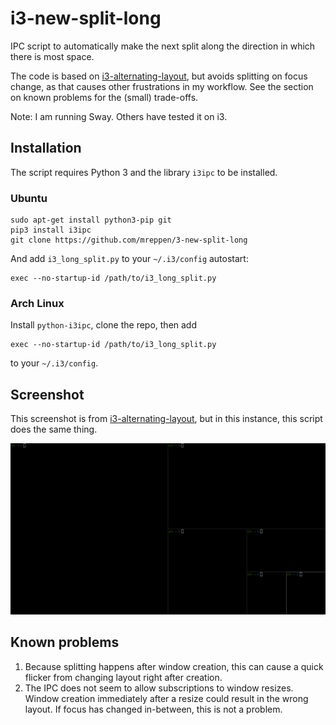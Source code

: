 i3-new-split-long
=====================

IPC script to automatically make the next split along the direction in which there is most space.

The code is based on [i3-alternating-layout](https://github.com/olemartinorg/i3-alternating-layout), but avoids splitting on focus change, as that causes other frustrations in my workflow.  See the section on known problems for the (small) trade-offs.

Note: I am running Sway. Others have tested it on i3.

Installation
------------
The script requires Python 3 and the library `i3ipc` to be installed.

### Ubuntu

```
sudo apt-get install python3-pip git
pip3 install i3ipc
git clone https://github.com/mreppen/3-new-split-long
```
And add `i3_long_split.py` to your `~/.i3/config` autostart:
```
exec --no-startup-id /path/to/i3_long_split.py
```

### Arch Linux
Install `python-i3ipc`, clone the repo, then add
```
exec --no-startup-id /path/to/i3_long_split.py
```
to your `~/.i3/config`.


Screenshot
----------

This screenshot is from [i3-alternating-layout](https://github.com/olemartinorg/i3-alternating-layout), but in this instance, this script does the same thing.

![Screenshot](https://github.com/mreppen/i3-new-split-long/raw/main/screenshot.png "Screenshot (1920x1080)")

Known problems
--------------

1. Because splitting happens after window creation, this can cause a quick flicker from changing layout right after creation.
2. The IPC does not seem to allow subscriptions to window resizes. Window creation immediately after a resize could result in the wrong layout. If focus has changed in-between, this is not a problem.
